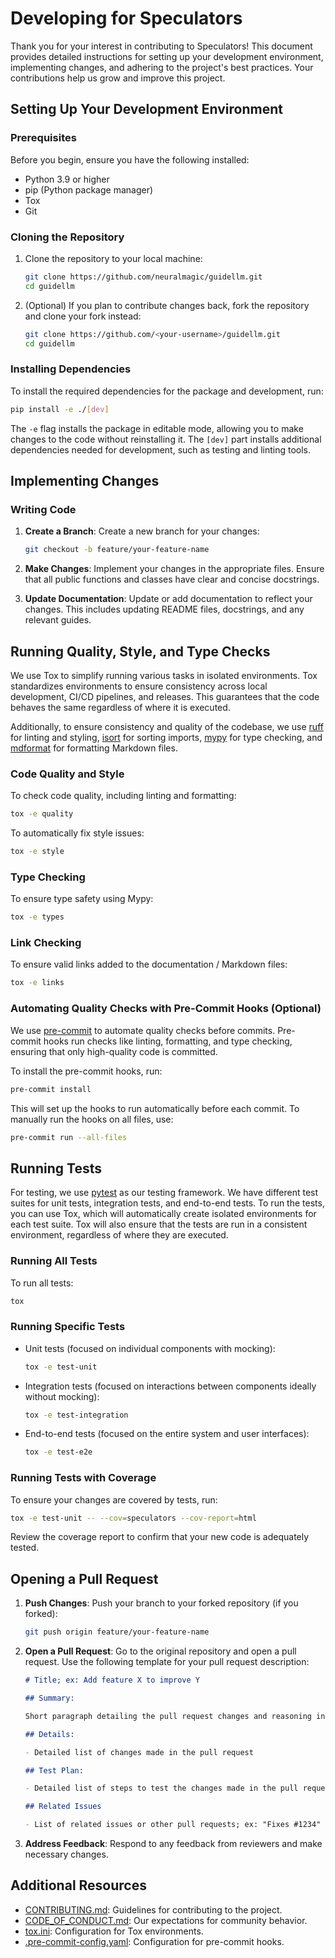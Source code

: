 # Developing for Speculators

Thank you for your interest in contributing to Speculators! This document provides detailed instructions for setting up your development environment, implementing changes, and adhering to the project's best practices. Your contributions help us grow and improve this project.

## Setting Up Your Development Environment

### Prerequisites

Before you begin, ensure you have the following installed:

- Python 3.9 or higher
- pip (Python package manager)
- Tox
- Git

### Cloning the Repository

1. Clone the repository to your local machine:

   ```bash
   git clone https://github.com/neuralmagic/guidellm.git
   cd guidellm
   ```

2. (Optional) If you plan to contribute changes back, fork the repository and clone your fork instead:

   ```bash
   git clone https://github.com/<your-username>/guidellm.git
   cd guidellm
   ```

### Installing Dependencies

To install the required dependencies for the package and development, run:

```bash
pip install -e ./[dev]
```

The `-e` flag installs the package in editable mode, allowing you to make changes to the code without reinstalling it. The `[dev]` part installs additional dependencies needed for development, such as testing and linting tools.

## Implementing Changes

### Writing Code

1. **Create a Branch**: Create a new branch for your changes:

   ```bash
   git checkout -b feature/your-feature-name
   ```

2. **Make Changes**: Implement your changes in the appropriate files. Ensure that all public functions and classes have clear and concise docstrings.

3. **Update Documentation**: Update or add documentation to reflect your changes. This includes updating README files, docstrings, and any relevant guides.

## Running Quality, Style, and Type Checks

We use Tox to simplify running various tasks in isolated environments. Tox standardizes environments to ensure consistency across local development, CI/CD pipelines, and releases. This guarantees that the code behaves the same regardless of where it is executed.

Additionally, to ensure consistency and quality of the codebase, we use [ruff](https://github.com/astral-sh/ruff) for linting and styling, [isort](https://pycqa.github.io/isort/) for sorting imports, [mypy](https://github.com/python/mypy) for type checking, and [mdformat](https://github.com/hukkin/mdformat) for formatting Markdown files.

### Code Quality and Style

To check code quality, including linting and formatting:

```bash
tox -e quality
```

To automatically fix style issues:

```bash
tox -e style
```

### Type Checking

To ensure type safety using Mypy:

```bash
tox -e types
```

### Link Checking

To ensure valid links added to the documentation / Markdown files:

```bash
tox -e links
```

### Automating Quality Checks with Pre-Commit Hooks (Optional)

We use [pre-commit](https://pre-commit.com/) to automate quality checks before commits. Pre-commit hooks run checks like linting, formatting, and type checking, ensuring that only high-quality code is committed.

To install the pre-commit hooks, run:

```bash
pre-commit install
```

This will set up the hooks to run automatically before each commit. To manually run the hooks on all files, use:

```bash
pre-commit run --all-files
```

## Running Tests

For testing, we use [pytest](https://docs.pytest.org/) as our testing framework. We have different test suites for unit tests, integration tests, and end-to-end tests. To run the tests, you can use Tox, which will automatically create isolated environments for each test suite. Tox will also ensure that the tests are run in a consistent environment, regardless of where they are executed.

### Running All Tests

To run all tests:

```bash
tox
```

### Running Specific Tests

- Unit tests (focused on individual components with mocking):

  ```bash
  tox -e test-unit
  ```

- Integration tests (focused on interactions between components ideally without mocking):

  ```bash
  tox -e test-integration
  ```

- End-to-end tests (focused on the entire system and user interfaces):

  ```bash
  tox -e test-e2e
  ```

### Running Tests with Coverage

To ensure your changes are covered by tests, run:

```bash
tox -e test-unit -- --cov=speculators --cov-report=html
```

Review the coverage report to confirm that your new code is adequately tested.

## Opening a Pull Request

1. **Push Changes**: Push your branch to your forked repository (if you forked):

   ```bash
   git push origin feature/your-feature-name
   ```

2. **Open a Pull Request**: Go to the original repository and open a pull request. Use the following template for your pull request description:

   ```markdown
   # Title; ex: Add feature X to improve Y

   ## Summary:

   Short paragraph detailing the pull request changes and reasoning in addition to any relevant context.

   ## Details:

   - Detailed list of changes made in the pull request

   ## Test Plan:

   - Detailed list of steps to test the changes made in the pull request

   ## Related Issues

   - List of related issues or other pull requests; ex: "Fixes #1234"
   ```

3. **Address Feedback**: Respond to any feedback from reviewers and make necessary changes.

## Additional Resources

- [CONTRIBUTING.md](https://github.com/neuralmagic/speculators/blob/main/CONTRIBUTING.md): Guidelines for contributing to the project.
- [CODE_OF_CONDUCT.md](https://github.com/neuralmagic/speculators/blob/main/CODE_OF_CONDUCT.md): Our expectations for community behavior.
- [tox.ini](https://github.com/neuralmagic/speculators/blob/main/tox.ini): Configuration for Tox environments.
- [.pre-commit-config.yaml](https://github.com/neuralmagic/speculators/blob/main/.pre-commit-config.yaml): Configuration for pre-commit hooks.
